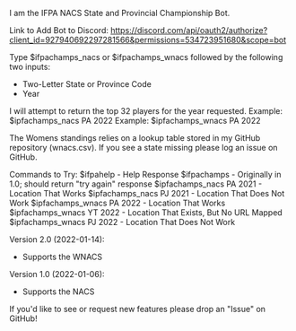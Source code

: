 I am the IFPA NACS State and Provincial Championship Bot.

Link to Add Bot to Discord: https://discord.com/api/oauth2/authorize?client_id=927940692297281566&permissions=534723951680&scope=bot

Type $ifpachamps_nacs or $ifpachamps_wnacs followed by the following two inputs:

* Two-Letter State or Province Code
* Year

I will attempt to return the top 32 players for the year requested.
Example: $ipfachamps_nacs PA 2022
Example: $ipfachamps_wnacs PA 2022

The Womens standings relies on a lookup table stored in my GitHub repository (wnacs.csv).  If you see a state missing please log an issue on GitHub.

Commands to Try:
$ifpahelp - Help Response
$ifpachamps - Originally in 1.0; should return "try again" response
$ipfachamps_nacs PA 2021 - Location That Works
$ipfachamps_nacs PJ 2021 - Location That Does Not Work
$ipfachamps_wnacs PA 2022 - Location That Works
$ipfachamps_wnacs YT 2022 - Location That Exists, But No URL Mapped
$ipfachamps_wnacs PJ 2022 - Location That Does Not Work

Version 2.0 (2022-01-14):
* Supports the WNACS

Version 1.0 (2022-01-06):
* Supports the NACS

If you'd like to see or request new features please drop an "Issue" on GitHub!